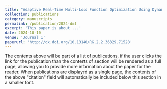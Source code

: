 ```yaml
---
title: "Adaptive Real-Time Multi-Loss Function Optimization Using Dynamic Memory Fusion Framework: A Case Study on Breast Cancer Segmentation"
collection: publications
category: manuscripts
permalink: /publication/2024-dmf
excerpt: 'This paper is about ...'
date: 2024-10-10
venue: 'Journal 1'
paperurl: 'http://dx.doi.org/10.13140/RG.2.2.36329.71528'
---
```


The contents above will be part of a list of publications, if the user clicks the link for the publication than the contents of section will be rendered as a full page, allowing you to provide more information about the paper for the reader. When publications are displayed as a single page, the contents of the above "citation" field will automatically be included below this section in a smaller font.
